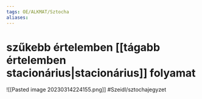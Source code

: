 ```yaml
---
tags: OE/ALKMAT/Sztocha 
aliases:
---
```


# szűkebb értelemben [[tágabb értelemben stacionárius|stacionárius]] folyamat
![[Pasted image 20230314224155.png]]
#Szeidl/sztochajegyzet 